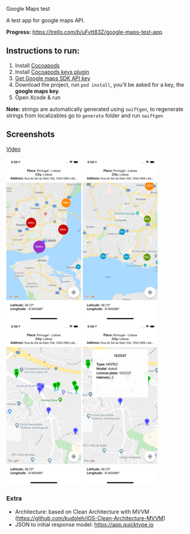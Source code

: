 Google Maps test

A test app for google maps API.

**Progress:** https://trello.com/b/uFvtt83Z/google-maps-test-app

## Instructions to run:
1. Install [Cocoapods](https://cocoapods.org)
2. Install [Cocoapods keys plugin](https://github.com/orta/cocoapods-keys)
3. [Get Google maps SDK API key](https://developers.google.com/maps/documentation/ios-sdk/start)
4. Download the project, run `pod install`, you'll be asked for a key, the **google maps key**.
5. Open Xcode & run

**Note:** strings are automatically generated using `swiftgen`, to regenerate strings from localizables go to `generate` folder and run `swiftgen`

## Screenshots
[Video](https://github.com/illescasDaniel/GMapsTest/blob/master/media/GMapsTest.mp4)

<p float="left">
  <img src="media/Screenshot 1.png" width="200">
  <img src="media/Screenshot 2.png" width="200">
  <img src="media/Screenshot 3.png" width="200">
  <img src="media/Screenshot 4.png" width="200">
</p>

### Extra
- Architecture: based on Clean Architecture with MVVM (https://github.com/kudoleh/iOS-Clean-Architecture-MVVM)
- JSON to initial response model: https://app.quicktype.io